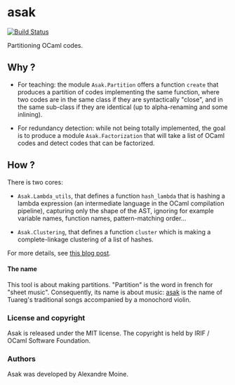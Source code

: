 ﻿# asak

[![Build Status](https://travis-ci.com/nobrakal/asak.svg?branch=master)](https://travis-ci.com/nobrakal/asak)

Partitioning OCaml codes.

## Why ?

* For teaching: the module `Asak.Partition` offers a function `create` that produces a partition of codes implementing the same function, where two codes are in the same class if they are syntactically "close", and in the same sub-class if they are identical (up to alpha-renaming and some inlining).

* For redundancy detection: while not being totally implemented, the goal is to produce a module `Asak.Factorization` that will take a list of OCaml codes and detect codes that can be factorized.

## How ?

There is two cores:

* `Asak.Lambda_utils`, that defines a function `hash_lambda` that is hashing a lambda expression (an intermediate language in the OCaml compilation pipeline), capturing only the shape of the AST, ignoring for example variable names, function names, pattern-matching order…

* `Asak.Clustering`, that defines a function `cluster` which is making a complete-linkage clustering of a list of hashes.

For more details, see [this blog post](https://blog.nyarlathotep.one/2019/06/learnocaml-code-classification/).

#### The name

This tool is about making partitions. "Partition" is the word in french for "sheet music". Consequently, its name is about music: [asak](https://en.wikipedia.org/wiki/Tuareg_people#Music) is the name of Tuareg's traditional songs accompanied by a monochord violin.

### License and copyright

Asak is released under the MIT license. The copyright is held by IRIF / OCaml Software Foundation.

### Authors

Asak was developed by Alexandre Moine.

